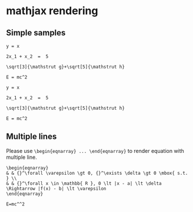 # mathjax rendering

## Simple samples
```mathjax
y = x
```

```mathjax
2x_1 + x_2  =  5
```

```mathjax
\sqrt[3]{\mathstrut g}+\sqrt[5]{\mathstrut h}
```

```mathjax
E = mc^2
```

```mathjax
y = x
```

```mathjax
2x_1 + x_2  =  5
```

```mathjax
\sqrt[3]{\mathstrut g}+\sqrt[5]{\mathstrut h}
```

```mathjax
E = mc^2
```

## Multiple lines
Please use `\begin{eqnarray} ... \end{eqnarray}` to render equation with multiple line.
```mathjax
\begin{eqnarray}
& & {}^\forall \varepsilon \gt 0, {}^\exists \delta \gt 0 \mbox{ s.t. } \\
& & {}^\forall x \in \mathbb{ R }, 0 \lt |x - a| \lt \delta
\Rightarrow |f(x) - b| \lt \varepsilon
\end{eqnarray}
```

```mathjax
E=mc^^2
```
